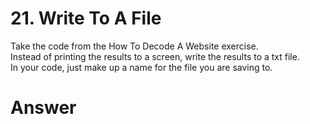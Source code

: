 # 21. Write To A File

Take the code from the How To Decode A Website exercise.   
Instead of printing the results to a screen, write the results to a txt file.   
In your code, just make up a name for the file you are saving to.   

# Answer

```python

```
